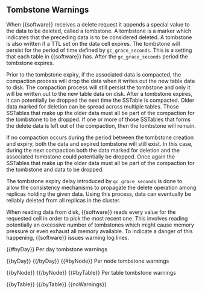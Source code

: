 ## Tombstone Warnings

When {{software}} receives a delete request it appends a special value to the data to be deleted, called a tombstone. A tombstone is a marker which indicates that the preceding data is to be considered deleted. A tombstone is also written if a TTL set on the data cell expires. The tombstone will persist for the period of time defined by `gc_grace_seconds`. This is a setting that each table in {{software}} has. After the `gc_grace_seconds` period the tombstone expires.

Prior to the tombstone expiry, if the associated data is compacted, the compaction process will drop the data when it writes out the new table data to disk. The compaction process will still persist the tombstone and only it will be written out to the new table data on disk. After a tombstone expires, it can potentially be dropped the next time the SSTable is compacted. Older data marked for deletion can be spread across multiple tables. Those SSTables that make up the older data must all be part of the compaction for the tombstone to be dropped. If one or more of those SSTables that forms the delete data is left out of the compaction, then the tombstone will remain.

If no compaction occurs during the period between the tombstone creation and expiry, both the data and expired tombstone will still exist. In this case, during the next compaction both the data marked for deletion and the associated tombstone could potentially be dropped. Once again the SSTables that make up the older data must all be part of the compaction for the tombstone and data to be dropped.

The tombstone expiry delay introduced by `gc_grace_seconds` is done to allow the consistency mechanisms to propagate the delete operation among replicas holding the given data. Using this process, data can eventually be reliably deleted from all replicas in the cluster.

When reading data from disk, {{software}} reads every value for the requested cell in order to pick the most recent one. This involves reading potentially an excessive number of tombstones which might cause memory pressure or even exhaust all memory available. To indicate a danger of this happening, {{software}} issues warning log lines.

{{#byDay}}
Per day tombstone warnings

{{byDay}}
{{/byDay}}
{{#byNode}}
Per node tombstone warnings

{{byNode}}
{{/byNode}}
{{#byTable}}
Per table tombstone warnings

{{byTable}}
{{/byTable}}
{{noWarnings}}